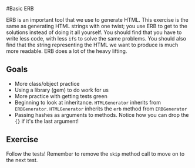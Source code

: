 #Basic ERB

ERB is an important tool that we use to generate HTML. This exercise is the same as generating HTML strings with one twist; you use ERB to get to the solutions instead of doing it all yourself. You should find that you have to write less code, with less `if`s to solve the same problems. You should also find that the string representing the HTML we want to produce is much more readable. ERB does a lot of the heavy lifting.

## Goals

* More class/object practice
* Using a library (gem) to do work for us
* More practice with getting tests green
* Beginning to look at inheritance. `HTMLGenerator` inherits from `ERBGenerator`. `HTMLGenerator` inherits the `erb` method from `ERBGenerator`
* Passing hashes as arguments to methods. Notice how you can drop the `{}` if it's the last argument!

## Exercise

Follow the tests! Remember to remove the `skip` method call to move on to the next test.
